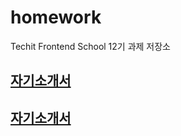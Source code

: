 # homework

Techit Frontend School 12기 과제 저장소

## [자기소개서](https://github.com/workerKwon/homework/blob/master/md/about-me.md)

## [자기소개서](https://github.com/workerKwon/homework/blob/master/md/avatars.md)

